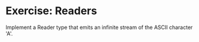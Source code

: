 # Exercise: Readers
Implement a Reader type that emits an infinite stream of the ASCII character 'A'.


